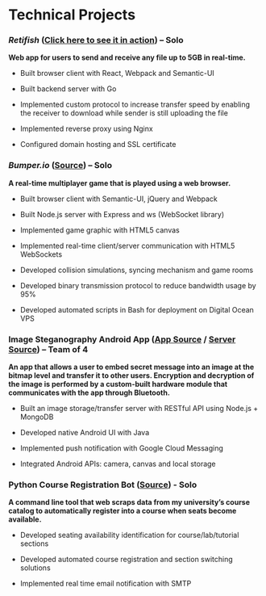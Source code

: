 # Technical Projects

### _Retifish_ ([Click here to see it in action](https://www.retifish.com/)) – Solo
**Web app for users to send and receive any file up to 5GB in real-time.**

- Built browser client with React, Webpack and Semantic-UI

- Built backend server with Go

- Implemented custom protocol to increase transfer speed by enabling the receiver to download while sender is still uploading the file

- Implemented reverse proxy using Nginx

- Configured domain hosting and SSL certificate

### _Bumper.io_ ([Source](https://github.com/JttWest/Bumper.io/)) – Solo
**A real-time multiplayer game that is played using a web browser.**

- Built browser client with Semantic-UI, jQuery and Webpack

- Built Node.js server with Express and ws (WebSocket library)

- Implemented game graphic with HTML5 canvas

- Implemented real-time client/server communication with HTML5 WebSockets

- Developed collision simulations, syncing mechanism and game rooms

- Developed binary transmission protocol to reduce bandwidth usage by 95%

- Developed automated scripts in Bash for deployment on Digital Ocean VPS

### Image Steganography Android App ([App Source](https://github.com/JttWest/StegoCrypto_App) / [Server Source](https://github.com/JttWest/StegoCrypto_server)) – Team of 4
**An app that allows a user to embed secret message into an image at the bitmap level and transfer it to other users. Encryption and decryption of the image is performed by a custom-built hardware module that communicates with the app through Bluetooth.**

- Built an image storage/transfer server with RESTful API using Node.js + MongoDB

- Developed native Android UI with Java

- Implemented push notification with Google Cloud Messaging

- Integrated Android APIs: camera, canvas and local storage

### Python Course Registration Bot ([Source](https://github.com/JttWest/UBC-Course-Registration-Bot)) - Solo
**A command line tool that web scraps data from my university’s course catalog to automatically
register into a course when seats become available.**

- Developed seating availability identification for course/lab/tutorial sections

- Developed automated course registration and section switching solutions

- Implemented real time email notification with SMTP

